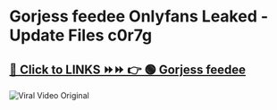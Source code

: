 
 # Gorjess feedee Onlyfans Leaked - Update Files c0r7g

## <h2><a href="https://clipsfans.com/Gorjess_feedee&ref=git">🔗 Click to LINKS ⏩⏩ 👉 🟢 Gorjess feedee </a></h2>

<a href="https://clipsfans.com/Gorjess_feedee&ref=git" rel="nofollow" data-target="animated-image.originalLink"><img src="https://i.ibb.co.com/xMMVF88/686577567.gif" alt="Viral Video Original" style="max-width: 100%; display: inline-block;" data-target="animated-image.originalImage"></a>

